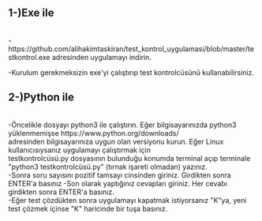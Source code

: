 <h2>1-)Exe ile</h2>
<br>
-https://github.com/alihakimtaskiran/test_kontrol_uygulamasi/blob/master/testkontrol.exe adresinden uygulamayı indirin.
<br>
<p>-Kurulum gerekmeksizin exe'yi çalıştırıp test kontrolcüsünü kullanabilirsiniz.
<br>
<h2>2-)Python ile</h2>
<br>
-Öncelikle dosyayı python3 ile çalıştırın. Eğer bilgisayarınızda python3 yüklenmemişse https://www.python.org/downloads/ 
  <br>
adresinden bilgisayarınıza uygun olan versiyonu kurun. Eğer Linux kullanıcısıysanız uygulamayı çalıştırmak için
       <br>
testkontrolcüsü.py dosyasının bulunduğu konumda terminal açıp terminale "python3 testkontrolcüsü.py" (tırnak işareti olmadan) yazınız.<br>
-Sonra soru sayısını pozitif tamsayı cinsinden giriniz. Girdikten sonra ENTER'a basınız<br)
-Daha sonra soruların cevaplarını tek tek giriniz. Her cevabı girdikten sonra ENTER'a basınız.
                                                                                                                                           <br>
-Son olarak yaptığınız cevapları giriniz. Her cevabı girdikten sonra ENTER'a basınız.<br>
-Eğer test çözdükten sonra uygulamayı kapatmak istiyorsanız "K"ya, yeni test çözmek içinse "K" haricinde bir tuşa basınız.<br>
